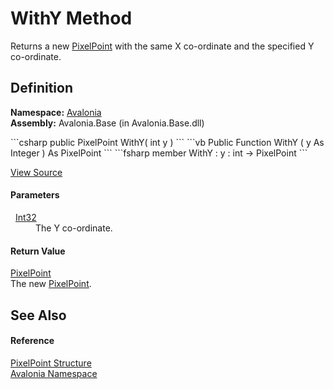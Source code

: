 # WithY Method


Returns a new <a href="T_Avalonia_PixelPoint">PixelPoint</a> with the same X co-ordinate and the specified Y co-ordinate.



## Definition
**Namespace:** <a href="N_Avalonia">Avalonia</a>  
**Assembly:** Avalonia.Base (in Avalonia.Base.dll)

<Tabs groupId="api-code-preview">
<TabItem value="csharp" label="C#">
```csharp
public PixelPoint WithY(
	int y
)
```
</TabItem>
<TabItem value="vb" label="VB">
```vb
Public Function WithY ( 
	y As Integer
) As PixelPoint
```
</TabItem>
<TabItem value="fsharp" label="F#">
```fsharp
member WithY : 
        y : int -> PixelPoint 
```
</TabItem>
</Tabs>



<a href="https://github.com/AvaloniaUI/Avalonia/tree/master/src/Avalonia.Base/PixelPoint.cs#L176" title="View the source code">View Source</a>



#### Parameters
<dl><dt>  <a href="https://learn.microsoft.com/dotnet/api/system.int32" target="_blank" rel="noopener noreferrer">Int32</a></dt><dd>The Y co-ordinate.</dd></dl>

#### Return Value
<a href="T_Avalonia_PixelPoint">PixelPoint</a>  
The new <a href="T_Avalonia_PixelPoint">PixelPoint</a>.

## See Also


#### Reference
<a href="T_Avalonia_PixelPoint">PixelPoint Structure</a>  
<a href="N_Avalonia">Avalonia Namespace</a>  

